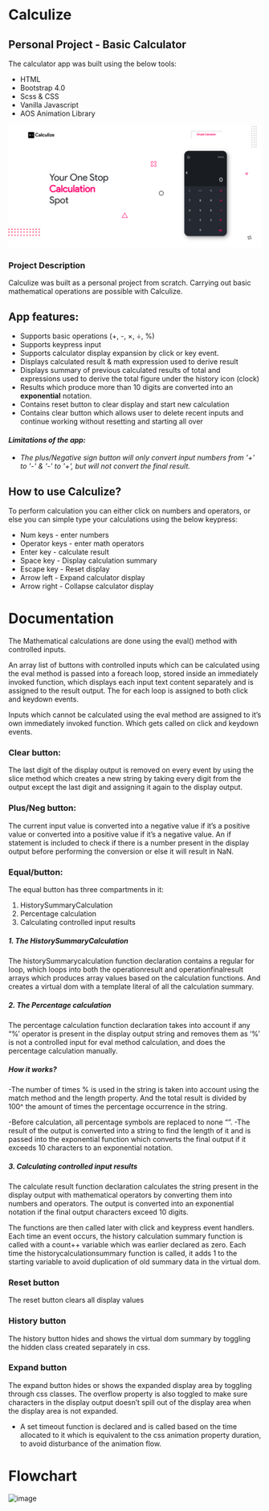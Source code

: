 # Calculize

## Personal Project - Basic Calculator 

The calculator app was built using the below tools:
- HTML
- Bootstrap 4.0
- Scss & CSS
- Vanilla Javascript 
- AOS Animation Library 

![alt text](https://github.com/shaznan/Calculize-App/blob/main/Images/UI.PNG?raw=true)


### Project Description

Calculize was built as a personal project from scratch. Carrying out basic mathematical operations are possible with Calculize.
  ## App features:
- Supports basic operations (+, -, ×, ÷, %)
- Supports keypress input
- Supports calculator display expansion by click or key event. 
- Displays calculated result & math expression used to derive result
- Displays summary of previous calculated results of total and expressions used to derive the total figure under the history icon (clock)
- Results which produce more than 10 digits are converted into an **exponential** notation.
- Contains reset button to clear display and start new calculation
- Contains clear button which allows user to delete recent inputs and continue working without resetting and starting all over

#### *Limitations of the app:*
- *The plus/Negative sign button will only convert input numbers from '+' to '-' & '-' to '+', but will not convert the final result.*
 

## How to use Calculize?
To perform calculation you can either click on numbers and operators, or else you can simple type your calculations using the below keypress:
- Num keys - enter numbers
- Operator keys - enter math operators
- Enter key - calculate result
- Space key - Display calculation summary
- Escape key - Reset display
- Arrow left - Expand calculator display
- Arrow right - Collapse calculator display  

# Documentation
The Mathematical calculations are done using the eval() method with controlled inputs.

An array list of buttons with controlled inputs which can be calculated using the eval method is passed into a foreach loop, stored inside an immediately invoked function, which displays each input text content separately and is assigned to the result output. The for each loop is assigned to both click and keydown events. 

Inputs which cannot be calculated using the eval method are assigned to it’s own immediately invoked function. Which gets called on click and keydown events. 

### **Clear button:** 
The last digit of the display output is removed on every event by using the slice method which creates a new string by taking every digit from the output except the last digit and assigning it again to the display output. 

### **Plus/Neg button:**
The current input value is converted into a negative value if it’s a positive value or converted into a positive value if it’s a negative value. An if statement is included to check if there is a number present in the display output before performing the conversion or else it will result in NaN.

### Equal/button:
The equal button has three compartments in it:
1. HistorySummaryCalculation
2. Percentage calculation
3. Calculating controlled input results

##### 1. The HistorySummaryCalculation

The historySummarycalculation function declaration contains a regular for loop, which loops into both the operationresult and operationfinalresult arrays which produces array values based on the calculation functions. And creates a virtual dom with a template literal of all the calculation summary.

##### 2. The Percentage calculation

The percentage calculation function declaration takes into account if any “%’ operator is present in the display output string and removes them as ‘%’ is not a controlled input for eval method calculation, and does the percentage calculation manually. 

##### How it works? 
-The number of times % is used in the string is taken into account using the match method and the length property. And the total result is divided by 100^ the amount of times the percentage occurrence in the string. 

-Before calculation, all percentage symbols are replaced to none “”. 
-The result of the output is converted into a string to find the length of it and is passed into the exponential function which converts the final output if it exceeds 10 characters to an exponential notation. 

##### 3. Calculating controlled input results

The calculate result function declaration calculates the string present in the display output with mathematical operators by converting them into numbers and operators. The output is converted into an exponential notation if the final output characters exceed 10 digits. 

The functions are then called later with click and keypress event handlers. Each time an event occurs, the history calculation summary function is called with a count++ variable which was earlier declared as zero. Each time the historycalculationsummary function is called, it adds 1 to the starting variable to avoid duplication of old summary data in the virtual dom. 

### Reset button
The reset button clears all display values

### History button
The history button hides and shows the virtual dom summary by toggling the hidden class created separately in css. 

### Expand button
The expand button hides or shows the expanded display area by toggling through css classes. The overflow property is also toggled to make sure characters in the display output doesn’t spill out of the display area when the display area is not expanded. 

- A set timeout function is declared and is called based on the time allocated to it which is equivalent to the css animation property duration, to avoid disturbance of the animation flow. 

# Flowchart 

![image](https://user-images.githubusercontent.com/74103414/110631234-4d973a00-81cc-11eb-8026-ee16971974c4.png)




